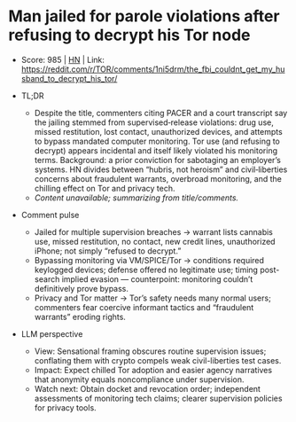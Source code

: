 # Man jailed for parole violations after refusing to decrypt his Tor node

- Score: 985 | [HN](https://news.ycombinator.com/item?id=45261163) | Link: https://reddit.com/r/TOR/comments/1ni5drm/the_fbi_couldnt_get_my_husband_to_decrypt_his_tor/

- TL;DR
  - Despite the title, commenters citing PACER and a court transcript say the jailing stemmed from supervised‑release violations: drug use, missed restitution, lost contact, unauthorized devices, and attempts to bypass mandated computer monitoring. Tor use (and refusing to decrypt) appears incidental and itself likely violated his monitoring terms. Background: a prior conviction for sabotaging an employer’s systems. HN divides between “hubris, not heroism” and civil‑liberties concerns about fraudulent warrants, overbroad monitoring, and the chilling effect on Tor and privacy tech.
  - *Content unavailable; summarizing from title/comments.*

- Comment pulse
  - Jailed for multiple supervision breaches → warrant lists cannabis use, missed restitution, no contact, new credit lines, unauthorized iPhone; not simply “refused to decrypt.”
  - Bypassing monitoring via VM/SPICE/Tor → conditions required keylogged devices; defense offered no legitimate use; timing post-search implied evasion — counterpoint: monitoring couldn’t definitively prove bypass.
  - Privacy and Tor matter → Tor’s safety needs many normal users; commenters fear coercive informant tactics and “fraudulent warrants” eroding rights.

- LLM perspective
  - View: Sensational framing obscures routine supervision issues; conflating them with crypto compels weak civil-liberties test cases.
  - Impact: Expect chilled Tor adoption and easier agency narratives that anonymity equals noncompliance under supervision.
  - Watch next: Obtain docket and revocation order; independent assessments of monitoring tech claims; clearer supervision policies for privacy tools.
